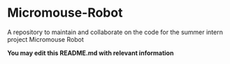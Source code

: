 # Micromouse-Robot
A repository to maintain and collaborate on the code for the summer intern project Micromouse Robot

**You may edit this README.md with relevant information**
